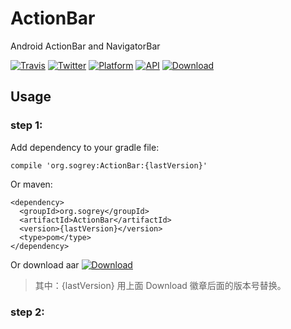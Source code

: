 # ActionBar
Android ActionBar and NavigatorBar

[![Travis](https://img.shields.io/badge/License-Apache2.0-blue.svg)](http://www.apache.org/licenses/LICENSE-2.0)
[![Twitter](https://img.shields.io/badge/Gradle-3.3-brightgreen.svg)](https://gradle.org/releases)
[![Platform](https://img.shields.io/badge/platform-Android-green.svg?style=flat)](https://www.android.com)
[![API](https://img.shields.io/badge/API-9%2B-brightgreen.svg?style=flat)](https://android-arsenal.com/api?level=9)
[![Download](https://api.bintray.com/packages/sogrey/maven/ActionBar/images/download.svg)](https://bintray.com/sogrey/maven/ActionBar/_latestVersion)
 


## Usage

### step 1:

Add dependency to your gradle file:

	compile 'org.sogrey:ActionBar:{lastVersion}'

Or maven:

	<dependency>
	  <groupId>org.sogrey</groupId>
	  <artifactId>ActionBar</artifactId>
	  <version>{lastVersion}</version>
	  <type>pom</type>
	</dependency>

Or download aar [![Download](https://api.bintray.com/packages/sogrey/maven/ActionBar/images/download.svg) ](https://bintray.com/sogrey/maven/download_file?file_path=org%2Fsogrey%2FActionBar%2F0.0.1%2FActionBar-0.0.1.aar)

> 其中：{lastVersion} 用上面 Download 徽章后面的版本号替换。

### step 2:
 
